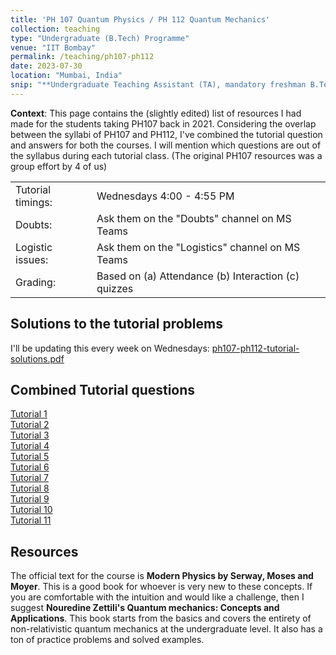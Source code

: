 ```yaml
---
title: 'PH 107 Quantum Physics / PH 112 Quantum Mechanics'
collection: teaching
type: "Undergraduate (B.Tech) Programme"
venue: "IIT Bombay"
permalink: /teaching/ph107-ph112
date: 2023-07-30
location: "Mumbai, India"
snip: "**Undergraduate Teaching Assistant (TA), mandatory freshman B.Tech courses**<br>In my fourth year, I was in charge of the ~1500 freshmen & the 40 TAs of the Quantum Mechanics course (PH 112).<br>In my third year, I taught 45 students as a TA for the older version of this course, Quantum Physics & Applications (PH 107)"
---
```

**Context**: This page contains the (slightly edited) list of resources I had made for the students taking PH107 back in 2021. Considering the overlap between the syllabi of PH107 and PH112, I've combined the tutorial question and answers for both the courses. I will mention which questions are out of the syllabus during each tutorial class. (The original PH107 resources was a group effort by 4 of us)
<!--more-->
<style>
    th {
        display: none;
    }
</style>


|   |   |
|---|---  |
|Tutorial timings:|Wednesdays 4:00 - 4:55 PM|
|Doubts:|Ask them on the "Doubts" channel on MS Teams|
|Logistic issues:|Ask them on the "Logistics" channel on MS Teams|
|Grading:|Based on (a) Attendance (b) Interaction (c) quizzes|

## Solutions to the tutorial problems

I'll be updating this every week on Wednesdays: [ph107-ph112-tutorial-solutions.pdf](../files/ph107-tutorial-solutions.pdf)

## Combined Tutorial questions
[Tutorial 1](../files/2021-PH107-PH112-Tutorial01.pdf)  
[Tutorial 2](../files/2021-PH107-PH112-Tutorial02.pdf)  
[Tutorial 3](../files/2021-PH107-PH112-Tutorial03.pdf)  
[Tutorial 4](../files/2021-PH107-PH112-Tutorial04.pdf)  
[Tutorial 5](../files/2021-PH107-PH112-Tutorial05.pdf)  
[Tutorial 6](../files/2021-PH107-PH112-Tutorial06.pdf)  
[Tutorial 7](../files/2021-PH107-PH112-Tutorial07.pdf)  
[Tutorial 8](../files/2021-PH107-PH112-Tutorial08.pdf)  
[Tutorial 9](../files/2021-PH107-PH112-Tutorial09.pdf)  
[Tutorial 10](../files/2021-PH107-PH112-Tutorial10.pdf)  
[Tutorial 11](../files/2021-PH107-PH112-Tutorial11.pdf)  

## Resources

The official text for the course is **Modern Physics by Serway, Moses and Moyer**. This is a good book for whoever is very new to these concepts. If you are comfortable with the intuition and would like a challenge, then I suggest **Nouredine Zettili's Quantum mechanics: Concepts and Applications**. This book starts from the basics and covers the entirety of non-relativistic quantum mechanics at the undergraduate level. It also has a ton of practice problems and solved examples.
